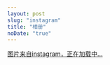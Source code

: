 ```yaml
---
layout: post
slug: "instagram"
title: "相册"
noDate: "true"
---
```


<div class="instagram" data-client-id="039ae91042a44d3692abbded06feed97" data-user-id="2241118499">
    <a href="https://www.instagram.com/dqylyln" target="_blank" class="open-ins">图片来自instagram，正在加载中…</a>
</div>
<script src="/js/jquery.lazyload.js"></script>
<script src="/js/instagram.js"></script>
<script src="http://ajax.aspnetcdn.com/ajax/jQuery/jquery-1.8.0.js"></script>